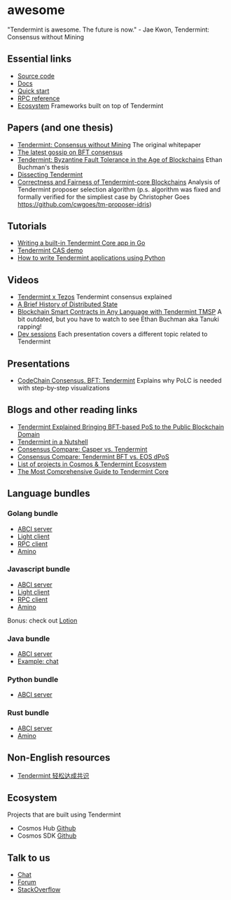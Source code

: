 # awesome

"Tendermint is awesome. The future is now." - Jae Kwon, Tendermint: Consensus without Mining

## Essential links

- [Source code](https://github.com/tendermint/tendermint/)
- [Docs](https://tendermint.com/docs/)
- [Quick start](https://tendermint.com/docs/introduction/quick-start.html)
- [RPC reference](https://tendermint.com/rpc/)
- [Ecosystem](https://tendermint.com/ecosystem) Frameworks built on top of Tendermint

## Papers (and one thesis)

- [Tendermint: Consensus without Mining](https://cdn.relayto.com/media/files/LPgoWO18TCeMIggJVakt_tendermint.pdf) The original whitepaper
- [The latest gossip on BFT consensus](https://arxiv.org/abs/1807.04938)
- [Tendermint: Byzantine Fault Tolerance in the Age of Blockchains](https://allquantor.at/blockchainbib/pdf/buchman2016tendermint.pdf) Ethan Buchman's thesis
- [Dissecting Tendermint](https://arxiv.org/abs/1809.09858)
- [Correctness and Fairness of Tendermint-core Blockchains](https://arxiv.org/abs/1805.08429) Analysis of Tendermint proposer selection algorithm (p.s. algorithm was fixed and formally verified for the simpliest case by Christopher Goes https://github.com/cwgoes/tm-proposer-idris)

## Tutorials

- [Writing a built-in Tendermint Core app in Go](https://blog.cosmos.network/writing-a-built-in-tendermint-core-app-in-go-a52f3a35ec09)
- [Tendermint CAS demo](https://github.com/6thc/tendermint-cas-demo)
- [How to write Tendermint applications using Python](https://medium.com/coinmonks/how-to-write-tendermint-applications-using-python-d8dde304e339)

## Videos

- [Tendermint x Tezos](https://www.youtube.com/watch?v=7L01IxKlVu0) Tendermint consensus explained
- [A Brief History of Distributed State](https://www.youtube.com/watch?v=ocLp8AL8acQ)
- [Blockchain Smart Contracts in Any Language with Tendermint TMSP](https://www.youtube.com/watch?v=9krAQzN6tbc) A bit outdated, but you have to watch to see Ethan Buchman aka Tanuki rapping!
- [Dev sessions](https://www.youtube.com/watch?v=YBZjecfjeIk&list=PLdQIb0qr3pnBbG5ZG-0gr3zM86_s8Rpqv) Each presentation covers a different topic related to Tendermint

## Presentations

- [CodeChain Consensus. BFT: Tendermint](https://docs.google.com/presentation/d/1k0CbJQBHoMJkuOXdAKHFw9dcaXES_3dFYnCp1I1bm2M/edit) Explains why PoLC is needed with step-by-step visualizations

## Blogs and other reading links

- [Tendermint Explained Bringing BFT-based PoS to the Public Blockchain Domain](https://blog.cosmos.network/tendermint-explained-bringing-bft-based-pos-to-the-public-blockchain-domain-f22e274a0fdb)
- [Tendermint in a Nutshell](https://blog.cosmos.network/tendermint-in-a-nutshell-39d9f7f66ad7)
- [Consensus Compare: Casper vs. Tendermint](https://blog.cosmos.network/consensus-compare-casper-vs-tendermint-6df154ad56ae)
- [Consensus Compare: Tendermint BFT vs. EOS dPoS](https://blog.cosmos.network/consensus-compare-tendermint-bft-vs-eos-dpos-46c5bca7204b)
- [List of projects in Cosmos & Tendermint Ecosystem](https://forum.cosmos.network/t/list-of-projects-in-cosmos-tendermint-ecosystem/243)
- [The Most Comprehensive Guide to Tendermint Core](https://blockgeeks.com/guides/ultimate-guide-tendermint/)


## Language bundles

### Golang bundle

- [ABCI server](https://godoc.org/github.com/tendermint/tendermint/abci/server)
- [Light client](https://godoc.org/github.com/tendermint/tendermint/lite)
- [RPC client](https://godoc.org/github.com/tendermint/tendermint/rpc/client)
- [Amino](https://github.com/tendermint/go-amino)

### Javascript bundle

- [ABCI server](https://github.com/tendermint/js-abci)
- [Light client](https://github.com/nomic-io/js-tendermint)
- [RPC client](https://github.com/nomic-io/js-tendermint)
- [Amino](https://github.com/cybercongress/js-amino)

Bonus: check out [Lotion](https://github.com/nomic-io/lotion)

### Java bundle

- [ABCI server](https://github.com/jTendermint/jabci)
- [Example: chat](https://github.com/wolfposd/TMChat)

### Python bundle

- [ABCI server](https://github.com/davebryson/py-abci)

### Rust bundle

- [ABCI server](https://github.com/tendermint/rust-abci)
- [Amino](https://github.com/tendermint/amino_rs)

## Non-English resources

- [Tendermint 轻松达成共识](https://www.youtube.com/watch?v=c6eoPPunVVA)

## Ecosystem

Projects that are built using Tendermint

- Cosmos Hub [Github](https://github.com/cosmos/gaia)
- Cosmos SDK [Github](https://github.com/cosmos/cosmos-sdk)

## Talk to us

- [Chat](https://riot.im/app/#/room/#tendermint:matrix.org)
- [Forum](https://forum.cosmos.network/c/tendermint)
- [StackOverflow](https://stackoverflow.com/questions/tagged/tendermint)
